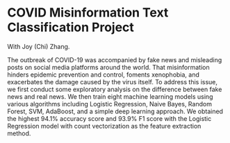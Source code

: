 # COVID Misinformation Text Classification Project

With Joy (Chi) Zhang.

The outbreak of COVID-19 was accompanied by fake news and misleading posts on social media platforms around the world. That misinformation hinders epidemic prevention and control, foments xenophobia, and exacerbates the damage caused by the virus itself. To address this issue, we first conduct some exploratory analysis on the difference between fake news and real news. We then train eight machine learning models using various algorithms including Logistic Regression, Naive Bayes, Random Forest, SVM, AdaBoost, and a simple deep learning approach. We obtained the highest 94.1% accuracy score and 93.9% F1 score with the Logistic Regression model with count vectorization as the feature extraction method. 

